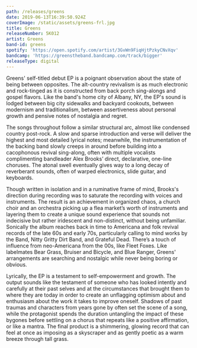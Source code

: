 ```yaml
---
path: /releases/greens
date: 2019-06-13T16:39:50.924Z
coverImage: /static/assets/greens-frl.jpg
title: Greens
releaseNumber: 5K012
artist: Greens
band-id: greens
spotify: 'https://open.spotify.com/artist/3GvWn9FiqHjtPzkyCNvXqv'
bandcamp: 'https://greenstheband.bandcamp.com/track/bigger'
releaseType: digital
---
```

Greens' self-titled debut EP is a poignant observation about the state of being between opposites. The alt-country revivalism is as much electronic and rock-tinged as it is constructed from back porch sing-alongs and gospel flavors. Like the band's home city of Albany, NY, the EP's sound is lodged between big city sidewalks and backyard cookouts, between modernism and traditionalism, between assertiveness about personal growth and pensive notes of nostalgia and regret.



The songs throughout follow a similar structural arc, almost like condensed country post-rock. A slow and sparse introduction and verse will deliver the highest and most detailed lyrical notes; meanwhile, the instrumentation of the backing band slowly creeps in around before building into a cacophonous revival sing-along, often with multiple vocalists complimenting bandleader Alex Brooks’ direct, declarative, one-line choruses. The atonal swell eventually gives way to a long decay of reverberant sounds, often of warped electronics, slide guitar, and keyboards. 



Though written in isolation and in a ruminative frame of mind, Brooks's direction during recording was to saturate the recording with voices and instruments. The result is an achievement in organized chaos, a church choir and an orchestra picking up a flea market’s worth of instruments and layering them to create a unique sound experience that sounds not indecisive but rather iridescent and non-distinct, without being unfamiliar. Sonically the album reaches back in time to Americana and folk revival records of the late 60s and early 70s, particularly calling to mind works by the Band, Nitty Gritty Dirt Band, and Grateful Dead. There’s a touch of influence from neo-Americana from the 00s, like Fleet Foxes. Like labelmates Bear Grass, Bruiser and Bicycle, and Blue Ranger, Greens' arrangements are searching and nostalgic while never being boring or obvious.



Lyrically, the EP is a testament to self-empowerment and growth. The output sounds like the testament of someone who has looked intently and carefully at their past selves and at the circumstances that brought them to where they are today in order to create an unflagging optimism about and enthusiasm about the work it takes to improve oneself. Shadows of past traumas and characters from years gone by often set the scene of a song, while the protagonist spends the duration untangling the impact of these bygones before settling on a chorus that repeats like a positive affirmation, or like a mantra. The final product is a shimmering, glowing record that can feel at once as imposing as a skyscraper and as gently poetic as a warm breeze through tall grass.
